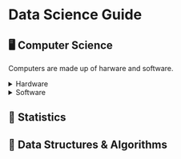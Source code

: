 # Data Science Guide

## 🖥️ Computer Science
Computers are made up of harware and software.
> 

<details>
 <summary>Hardware</summary>

 Hardware is made up of input devices, the CPU, RAM, processor chip, and input devices such as .

</details>

<details>
 <summary>Software</summary>
 
Software is made by programming languages

</details>


<!--
<details>
 <summary>About Me</summary>
</details>
-->
## 🎲 Statistics
>
>

## 🧮 Data Structures & Algorithms
>
>


